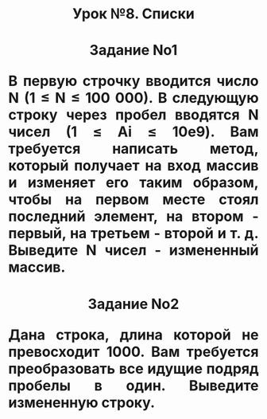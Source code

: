<h1 align="center">Урок №8. Списки<a href="https://daniilshat.ru/" target="_blank"></a>
<h1 align="center">Задание No1<p>
<p align="justify">В первую строчку вводится число N (1 ≤ N ≤ 100 000). В следующую строку
через пробел вводятся N чисел (1 ≤ Ai ≤ 10e9). Вам требуется написать метод,
который получает на вход массив и изменяет его таким образом, чтобы на
первом месте стоял последний элемент, на втором - первый, на третьем -
второй и т. д. Выведите N чисел - измененный массив.</p>
</p>
<h1 align="center">Задание No2<p>
<p align="justify">Дана строка, длина которой не превосходит 1000. Вам требуется преобразовать все идущие подряд пробелы в один. Выведите измененную строку.</p>
</p></a>
